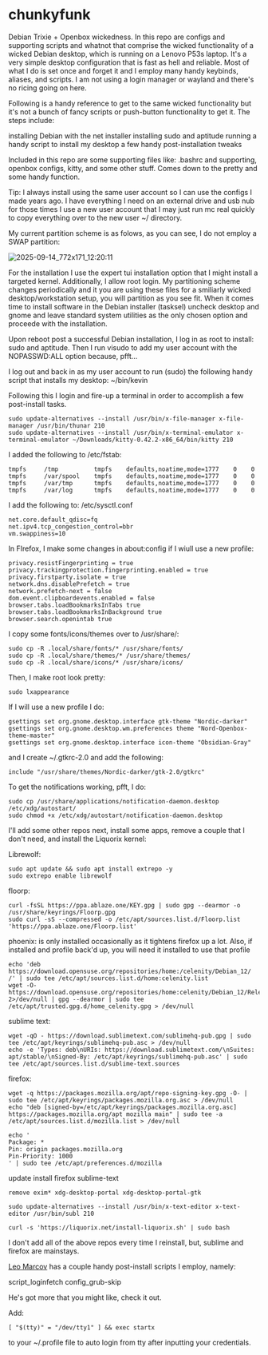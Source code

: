 # chunkyfunk

Debian Trixie + Openbox wickedness. In this repo are configs and supporting scripts and whatnot that comprise the wicked functionality of a wicked Debian desktop, which is running on a Lenovo P53s laptop. It's a very simple desktop configuration that is fast as hell and reliable. Most of what I do is set once and forget it and I employ many handy keybinds, aliases, and scripts. I am not using a login manager or wayland and there's no ricing going on here.

Following is a handy reference to get to the same wicked functionality but it's not a bunch of fancy scripts or push-button functionality to get it. The steps include:

installing Debian with the net installer
installing sudo and aptitude
running a handy script to install my desktop
a few handy post-installation tweaks

Included in this repo are some supporting files like: .bashrc and supporting, openbox configs, kitty, and some other stuff. Comes down to the pretty and some handy function.

Tip: I always install using the same user account so I can use the configs I made years ago. I have everything I need on an external drive and usb nub for those times I use a new user account that I may just run mc real quickly to copy everything over to the new user ~/ directory.

My current partition scheme is as folows, as you can see, I do not employ a SWAP partition:

![2025-09-14_772x171_12:20:11](https://github.com/user-attachments/assets/481b85e8-b548-48bd-9fab-e60d9f4a087c)

For the installation I use the expert tui installation option that I might install a targeted kernel.
Additionally, I allow root login. My partitioning scheme changes periodically and it you are using these files for a smiliarly wicked desktop/workstation
setup, you will partition as you see fit. When it comes time to install software in the Debian installer (tasksel) uncheck desktop and gnome and
leave standard system utilities as the only chosen option and proceede with the installation.

Upon reboot post a successful Debian installation, I log in as root to install: sudo and aptitude. Then I run visudo to add my 
user account with the NOPASSWD:ALL option because, pfft...

I log out and back in as my user account to run (sudo) the following handy script that installs my desktop: ~/bin/kevin

Following this I login and fire-up a terminal in order to accomplish a few post-install tasks.

	sudo update-alternatives --install /usr/bin/x-file-manager x-file-manager /usr/bin/thunar 210
	sudo update-alternatives --install /usr/bin/x-terminal-emulator x-terminal-emulator ~/Downloads/kitty-0.42.2-x86_64/bin/kitty 210

I added the following to /etc/fstab:

	tmpfs     /tmp          tmpfs    defaults,noatime,mode=1777    0    0
	tmpfs     /var/spool    tmpfs    defaults,noatime,mode=1777    0    0
	tmpfs     /var/tmp      tmpfs    defaults,noatime,mode=1777    0    0
	tmpfs     /var/log      tmpfs    defaults,noatime,mode=1777    0    0

I add the following to:  /etc/sysctl.conf

	net.core.default_qdisc=fq
	net.ipv4.tcp_congestion_control=bbr
	vm.swappiness=10

In FIrefox, I make some changes in about:config if I wiull use a new profile:

	privacy.resistFingerprinting = true
	privacy.trackingprotection.fingerprinting.enabled = true
	privacy.firstparty.isolate = true
	network.dns.disablePrefetch = true
	network.prefetch-next = false
	dom.event.clipboardevents.enabled = false
	browser.tabs.loadBookmarksInTabs true
	browser.tabs.loadBookmarksInBackground true
	browser.search.openintab true

I copy some fonts/icons/themes over to /usr/share/:

	sudo cp -R .local/share/fonts/* /usr/share/fonts/
	sudo cp -R .local/share/themes/* /usr/share/themes/
	sudo cp -R .local/share/icons/* /usr/share/icons/

Then, I make root look pretty:

	sudo lxappearance

If I will use a new profile I do:

    gsettings set org.gnome.desktop.interface gtk-theme "Nordic-darker"
    gsettings set org.gnome.desktop.wm.preferences theme "Nord-Openbox-theme-master"
    gsettings set org.gnome.desktop.interface icon-theme "Obsidian-Gray"

and I create ~/.gtkrc-2.0 and add the following:

    include "/usr/share/themes/Nordic-darker/gtk-2.0/gtkrc"

To get the notifications working, pfft, I do:

	sudo cp /usr/share/applications/notification-daemon.desktop /etc/xdg/autostart/
	sudo chmod +x /etc/xdg/autostart/notification-daemon.desktop

I'll add some other repos next, install some apps, remove a couple that I don't need, and install the Liquorix kernel:

Librewolf:

	sudo apt update && sudo apt install extrepo -y
	sudo extrepo enable librewolf

floorp:

	curl -fsSL https://ppa.ablaze.one/KEY.gpg | sudo gpg --dearmor -o /usr/share/keyrings/Floorp.gpg
	sudo curl -sS --compressed -o /etc/apt/sources.list.d/Floorp.list 'https://ppa.ablaze.one/Floorp.list'

phoenix: is only installed occasionally as it tightens firefox up a lot. Also, if installed and profile back'd up, you will need it installed to use that profile

	echo 'deb https://download.opensuse.org/repositories/home:/celenity/Debian_12/ /' | sudo tee /etc/apt/sources.list.d/home:celenity.list
	wget -O- https://download.opensuse.org/repositories/home:celenity/Debian_12/Release.key 2>/dev/null | gpg --dearmor | sudo tee /etc/apt/trusted.gpg.d/home_celenity.gpg > /dev/null

sublime text:

	wget -qO - https://download.sublimetext.com/sublimehq-pub.gpg | sudo tee /etc/apt/keyrings/sublimehq-pub.asc > /dev/null
	echo -e 'Types: deb\nURIs: https://download.sublimetext.com/\nSuites: apt/stable/\nSigned-By: /etc/apt/keyrings/sublimehq-pub.asc' | sudo tee /etc/apt/sources.list.d/sublime-text.sources

firefox:

	wget -q https://packages.mozilla.org/apt/repo-signing-key.gpg -O- | sudo tee /etc/apt/keyrings/packages.mozilla.org.asc > /dev/null
	echo "deb [signed-by=/etc/apt/keyrings/packages.mozilla.org.asc] https://packages.mozilla.org/apt mozilla main" | sudo tee -a /etc/apt/sources.list.d/mozilla.list > /dev/null

    echo '
    Package: *
    Pin: origin packages.mozilla.org
    Pin-Priority: 1000
    ' | sudo tee /etc/apt/preferences.d/mozilla

update
install firefox sublime-text

	remove exim* xdg-desktop-portal xdg-desktop-portal-gtk

	sudo update-alternatives --install /usr/bin/x-text-editor x-text-editor /usr/bin/subl 210
	
	curl -s 'https://liquorix.net/install-liquorix.sh' | sudo bash

 I don't add all of the above repos every time I reinstall, but, sublime and firefox are mainstays.

<a target="_blank" href="https://github.com/leomarcov/debian-openbox/blob/master/README.md">Leo Marcov</a> has a couple handy post-install scripts
I employ, namely:

script_loginfetch
config_grub-skip

He's got more that you might like, check it out.

Add:

	[ "$(tty)" = "/dev/tty1" ] && exec startx
 
to your  ~/.profile file to auto login from tty after inputting your credentials.
